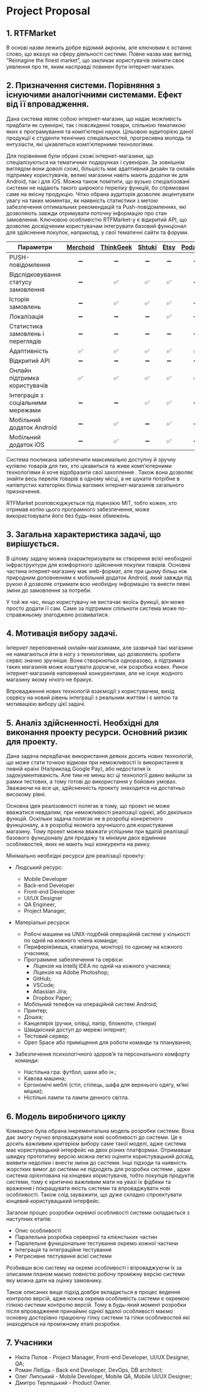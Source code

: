 # Project Proposal

## 1. RTFMarket

В основі назви лежить добре відомий акронім, але ключовим є останнє слово, що вказує на сферу діяльності системи. Повне назва має вигляд “Reimagine the finest market”, що закликає користувачів змінити своє уявлення про те, яким насправді повинен бути інтернет-магазин.

## 2. Призначення системи. Порівняння з існуючими аналогічними системами. Ефект від її впровадження.

Дана система являє собою інтернет-магазин, що надає можливість придбати як сувенірні, так і повсякденні товари, спільною тематикою яких є програмування та комп’ютерні науки. Цільовою аудиторією даної продукції є студенти технічних спеціальностей, прогресивна молодь та ентузіасти, які цікавляться комп’ютерними технологіями.

Для порівняння були обрані схожі інтернет-магазини, що спеціалізуються на тематичних подарунках і сувенірах. За зовнішнім виглядом вони доволі схожі, більшість має адаптивний дизайн та онлайн підтримку користувачів, великі магазини навіть мають додатки як для Android, так і для iOS. Можна також помітити, що вузько спеціалізовані системи не надають такого широкого переліку функцій, бо спрямовані саме на якісну продукцію. Чітко обрана аудиторія дозволяє акцентувати увагу на таких моментах, як наявність статистики з метою забезпечення оптимальних рекомендацій та Push-повідомленнях, які дозволяють завжди отримувати поточну інформацію про стан замовлення. Ключовою особливістю RTFMarket-у є відкритий API, що дозволяє досвідченим користувачам інтегрувати базовий функціонал для здійснення покупок, наприклад, у свої тематичні сайти та форуми.

| **Параметри**                       | [Merchoid](https://www.merchoid.com/) | [ThinkGeek](https://www.thinkgeek.com/) | [Shtuki](https://shtuki.ua/) | [Etsy](https://www.etsy.com/market/geek_merch) | [Podarkoff](http://www.podarkoff.com.ua/) | RTFM |
| ----------------------------------- | :-----------------------------------: | :-------------------------------------: | :--------------------------: | :--------------------------------------------: | :---------------------------------------: | :--: |
| PUSH-повідомлення                   |                  ➖                   |                   ➖                    |              ➖              |                       ➖                       |                    ➖                     |  ✅  |
| Відслідковування статусу замовлення |                  ➖                   |                   ✅                    |              ✅              |                       ✅                       |                    ➖                     |  ✅  |
| Історія замовлень                   |                  ➖                   |                   ✅                    |              ✅              |                       ✅                       |                    ➖                     |  ✅  |
| Локалізація                         |                  ➖                   |                   ➖                    |              ➖              |                       ✅                       |                    ➖                     |  ➖  |
| Статистика замовлень і переглядів   |                  ➖                   |                   ➖                    |              ➖              |                       ➖                       |                    ➖                     |  ✅  |
| Адаптивність                        |                  ✅                   |                   ✅                    |              ✅              |                       ✅                       |                    ✅                     |  ✅  |
| Відкритий API                       |                  ➖                   |                   ➖                    |              ➖              |                       ➖                       |                    ➖                     |  ✅  |
| Онлайн підтримка користувачів       |                  ✅                   |                   ✅                    |              ✅              |                       ✅                       |                    ✅                     |  ➖  |
| Інтеграція з соціальними мережами   |                  ➖                   |                   ➖                    |              ✅              |                       ✅                       |                    ➖                     |  ✅  |
| Мобільний додаток Android           |                  ➖                   |                   ✅                    |              ➖              |                       ✅                       |                    ➖                     |  ✅  |
| Мобільний додаток iOS               |                  ➖                   |                   ✅                    |              ➖              |                       ✅                       |                    ➖                     |  ➖  |

Система покликана забезпечити максимально доступну й зручну купівлю товарів для тих, хто цікавиться та живе комп’ютерними технологіями й хоче відобразити свої захоплення . Також вона дозволяє знайти весь перелік товарів в одному місці, а не шукати потрібне в напівпустих категоріях більш вагомих інтернет-магазинів загального призначення.

RTFMarket розповсюджується під ліцензією MIT, тобто кожен, хто отримав копію цього програмного забезпечення, може використовувати його без будь-яких обмежень.

## 3. Загальна характеристика задачі, що вирішується.

В цілому задачу можна охарактеризувати як створення всієї необхідної інфраструктури для комфортного здійснення покупки товарів. Основна частина інтернет-магазину має web-формат, але при цьому більш ніж природним доповненням є мобільний додаток Android, який завжди під рукою й дозволяє отримати всю необхідну інформацію та внести певні зміни до замовлення за потреби.

У той же час, якщо користувачу не вистачає якоїсь функції, він може просто додати її сам. Саме за підтримки спільноти система може по-справжньому злагоджено розвиватися.

## 4. Мотивація вибору задачі.

Інтернет переповнений онлайн-магазинами, але зазвичай такі магазини не намагаються йти в ногу з технологіями, що дозволяють зробити сервіс значно зручніше. Вони створюються одноразово, а підтримка таких магазинів може коштувати дорожче, ніж розробка нових. Ринок інтернет-магазинів наповнений конкурентами, але не існує жодного магазину якому нічого не бракує.

Впровадження нових технологій взаємодії з користувачем, вихід сервісу на новий рівень інтеграції з реальним життям і є метою та мотивацією вибору цієї задачі.

## 5. Аналіз здійсненності. Необхідні для виконання проекту ресурси. Основний ризик для проекту.

Дана задача передбачає використання деяких досить нових технологій, що може стати точкою відмови при неможливості їх використання в певній країні (Наприклад Google Pay), або недостатня їх задокументованість. Але тим не менш всі ці технології давно вийшли за рамки тестових, а тому готові до використання у бойових умовах. Зважаючи на все це, здійсненність проекту знаходится на достатньо високому рівні.

Основна ідея реалізовності полягає в тому, що проект не може вважатися невдалим, при неможливості реалізації однієї, або декількох функцій. Оскільки задача полягає не в розробці конкретного функціоналу, а в розробці якомога зручнішого для користування магазину. Тому проект можна вважати успішним при вдалій реалізації базового функціоналу для продажу та мінімум двох відмінних особливостей, яких не мають інші конкуренти на ринку.

Мінімально необхідні ресурси для реалізації проекту:

* Людський ресурс:
  * Mobile Developer
  * Back-end Developer
  * Front-end Developer
  * UI/UX Designer
  * QA Engineer,
  * Project Manager,
* Матеріальні ресурси:
  * Робочі машини на UNIX-подібній операційній системі у кількості по одній на кожного члена команди;
  * Периферія(миша, клавіатура, монітор) по одному на кожного учасника;
  * Программне забезпечення та сервіси:
    * Ліцензія на Intellij IDEA по одній на кожного учасника;
    * Ліцензія на Adobe Photoshop;
    * GitHub;
    * VSCode;
    * Atlassian Jira;
    * Dropbox Paper;
  * Мобільний телефон на операційній системі Android;
  * Принтер;
  * Дошка;
  * Канцелярія (ручки, олівці, папір, блокноти, стікери)
  * Швидкісний доступ до мережі інтернет;
  * Тестовий сервер;
  * Open Space або приміщення для роботи команди та планування;
* Забезпечення психологічного здоров’я та персонального комфорту команди:

  * Настільна гра: футбол, шахи або ін.;
  * Кавова машина;
  * Ергономічі меблі (стіл, стілець, шафа для верхнього одягу, м’які мішки);
  * Ністільні лампи та лампи денного світла.

## 6. Mодель виробничого циклу

Командою була обрана інкрементальна модель розробки системи. Вона дає змогу гнучко впроваджувати нові особливості до системи. Це є досить важливим критерієм вибору саме такої моделі, адже система має користувацький інтерфейс на двох різних платформах. Отримавши швидку прототипну версію можна легко оцінити користувацький досвід, виявити недоліки і внести зміни до системи. Інші підходи та наявність жорстких вимог до системи не підходять для розробки системи , адже система орієнтована на кінцевих користувачів, тобто покупців продуктів системи, тому є критично важливим мати на увазі їх фідбеки та враження і покращувати якість системи та впроваджувати нові особливості. Також слід зауважити, що дуже складно спроектувати кінцевий користувацький інтерфейс.

Загалом процес розробки окремої особливості системи складається з наступних етапів:

* Опис особливості
* Паралельна розробка серверної та клієнстьких частин
* Паралельне функціональне тестування окремо кожної частини
* Інтеграція та інтеграційне тестування
* Регресивне тестування всієї системи

Розбивши всю систему на окремі особливості і впроваджуючи їх за описаним планом маємо повністю робочу проміжну версію системи яку можна дати на оцінку замовнику.

Також описаних вище підхід довбре вкладається в процес ведення контролю версій, адже кожна окрема особливість системи є окремою гілкою системи контролю версій. Тому в будь-який момент розробки після впровадження принаймні однієї вдалої особливості маємо основну досторівно працюючу гілку системи та гілки особливостей які знаходяться на проміжному етапі розробки.

## 7. Учасники

* Нікіта Попов - Project Manager, Front-end Developer, UI/UX Designer, QA;
* Роман Лебідь - Back end Developer, DevOps, DB architect;
* Олег Липський - Mobile Developer, Mobile QA, Mobile UI/UX Designer;
* Дмитро Терлецький - Product Owner.
